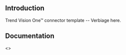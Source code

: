 ## Introduction

Trend Vision One™ connector template -- Verbiage here.

## Documentation

<<Place example here>>